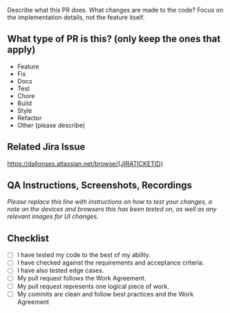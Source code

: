 Describe what this PR does. What changes are made to the code?
Focus on the implementation details, not the feature itself.

## What type of PR is this? (only keep the ones that apply)

- Feature
- Fix
- Docs
- Test
- Chore
- Build
- Style
- Refactor
- Other (please describe)

## Related Jira Issue

https://dallonses.atlassian.net/browse/{JIRATICKETID}

## QA Instructions, Screenshots, Recordings

_Please replace this line with instructions on how to test your changes, a note
on the devices and browsers this has been tested on, as well as any relevant
images for UI changes._

## Checklist

<!-- + Mark all that apply with an `x`. -->

- [ ] I have tested my code to the best of my ability.
- [ ] I have checked against the requirements and acceptance criteria.
- [ ] I have also tested edge cases.
- [ ] My pull request follows the Work Agreement.
- [ ] My pull request represents one logical piece of work.
- [ ] My commits are clean and follow best practices and the Work Agreement

<!-- +
## [optional] Are there any post deployment tasks we need to perform?
-->

